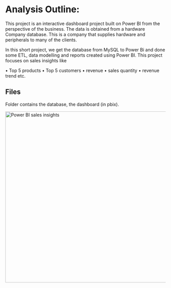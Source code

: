 # Analysis Outline:
This project is an interactive dashboard project built on Power BI from the perspective of the business. The data is obtained from a 
hardware Company database. This is a company that supplies hardware and peripherals to many of the clients.

In this short project, we get the database from MySQL to Power Bi and done some ETL, data modelling and reports created using Power BI.
This project focuses on sales insights like 

• Top 5 products
• Top 5 customers
• revenue
• sales quantity
• revenue trend etc. 

## Files
Folder contains the database, the dashboard (in pbix).

<img width="536" alt="Power BI sales insights" src="https://user-images.githubusercontent.com/71408369/112042190-9e3c5a80-8b1d-11eb-948e-0fc391ab0ca2.png">
